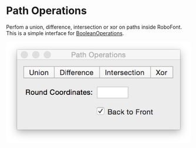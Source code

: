 # Path Operations

Perfom a union, difference, intersection or xor on paths inside RoboFont.
This is a simple interface for [BooleanOperations](https://github.com/typemytype/booleanOperations).

![image](pathOperations.png)

